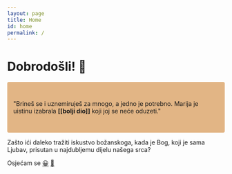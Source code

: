 ```yaml
---
layout: page
title: Home
id: home
permalink: /
---
```


# Dobrodošli! 🌱

<p style="padding: 3em 1em; background: #e2b585; border-radius: 4px;">
  "Brineš se i uznemiruješ za mnogo, a jedno je potrebno. Marija je uistinu izabrala <span style="font-weight: bold">[[bolji dio]]</span> koji joj se neće oduzeti."
</p>

Zašto ići daleko tražiti iskustvo božanskoga, kada je Bog, koji je sama Ljubav, prisutan u najdubljemu dijelu našega srca?

Osjećam se <a class="internal-link" href="/radosno">😀</a> <a class="internal-link" href="/tužno">🙁</a>
<style>
  .wrapper {
    max-width: 46em;
  }
</style>
